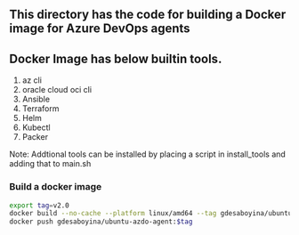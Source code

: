 ## This directory has the code for building a Docker image for Azure DevOps agents

## Docker Image has below builtin tools.

1. az cli
2. oracle cloud oci cli
3. Ansible
4. Terraform
5. Helm
6. Kubectl
7. Packer

Note: Addtional tools can be installed by placing a script in install_tools and adding that to main.sh

### Build a docker image

```bash
export tag=v2.0
docker build --no-cache --platform linux/amd64 --tag gdesaboyina/ubuntu-azdo-agent:$tag .
docker push gdesaboyina/ubuntu-azdo-agent:$tag
```

